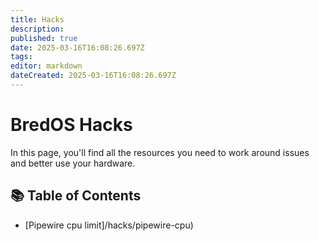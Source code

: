 ```yaml
---
title: Hacks
description: 
published: true
date: 2025-03-16T16:08:26.697Z
tags: 
editor: markdown
dateCreated: 2025-03-16T16:08:26.697Z
---
```


# BredOS Hacks

In this page, you'll find all the resources you need to work around issues and better use your hardware.

## 📚 Table of Contents
* [Pipewire cpu limit]/hacks/pipewire-cpu)
